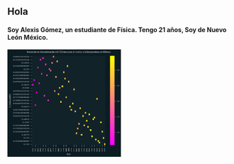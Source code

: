 ## Hola 

#### Soy Alexis Gómez, un estudiante de Física. Tengo 21 años, Soy de Nuevo León México.

<img src = "https://github.com/AlexisAGG14/AlexisAGG14/blob/master/ImágenPrueba.png" width="256"/>